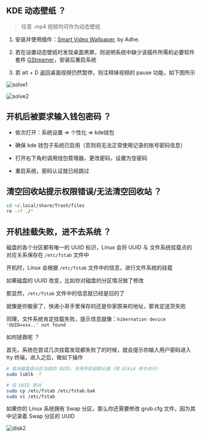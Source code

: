 ## KDE 动态壁纸 ？

> 任意 .mp4 视频均可作为动态壁纸

1. 安装并使用插件：[Smart Video Wallpaper](https://store.kde.org/p/1316299/), by Adhe.

2. 若在设置动态壁纸时发现桌面黑屏，则说明系统中缺少该插件所需的必要软件套件 [GStreamer](https://wiki.archlinux.org/title/GStreamer#Installation)，安装后重启系统

3. 若 alt + D 返回桌面视频仍然暂停，则注释掉视频的 pause 功能，如下图所示

![solve1](https://aliyun-oss-lpj.oss-cn-qingdao.aliyuncs.com/images/mass/solve1.png)

![solve2](https://aliyun-oss-lpj.oss-cn-qingdao.aliyuncs.com/images/mass/solve2.png)

## 开机后被要求输入钱包密码 ？

- 依次打开：系统设置 => 个性化 => kde钱包

- 确保 kde 钱包子系统已启用（否则将无法正常使用记录的账号密码信息）

- 打开右下角的调用钱包管理器，更改密码，设置为空密码

- 重启系统，密码认证就已经跳过

## 清空回收站提示权限错误/无法清空回收站 ？

```sh
cd ~/.local/share/Trash/files
rm -rf ./*
```

## 开机挂载失败，进不去系统 ？

磁盘的各个分区都有唯一的 UUID 标识，Linux 会将 UUID 与 文件系统挂载点的对应关系保存在 `/etc/fstab` 文件中

开机时，Linux 会根据 `/etc/fstab` 文件中的信息，进行文件系统的挂载

如果磁盘的 UUID 改变，比如你对磁盘的分区情况做了修改

那显然，`/etc/fstab` 文件中的信息就已经是旧的了

就像是你搬家了，快递小哥手里保存的还是你家原来的地址，那肯定送货失败

同理，文件系统肯定挂载失败，提示信息就像：`hibernation device 'UUID=xxx..' not found`

如何拯救呢 ？

首先，系统在尝试几次挂载发现都失败了的时候，就会提示你输入用户密码进入 tty 终端，进入之后，做如下操作

```bash
# 查询磁盘各分区当前的 UUID，并用手机拍照记录（用 blkid 命令也行）
sudo lsblk -f

# 将 UUID 改对
sudo cp /etc/fstab /etc/fstab.bak
sudo vi /etc/fstab
```

如果你的 Linux 系统拥有 Swap 分区，那么你还需要修改 grub.cfg 文件，因为其中记录着 Swap 分区的 UUID

![disk2](https://aliyun-oss-lpj.oss-cn-qingdao.aliyuncs.com/images/mass/disk2.png)
